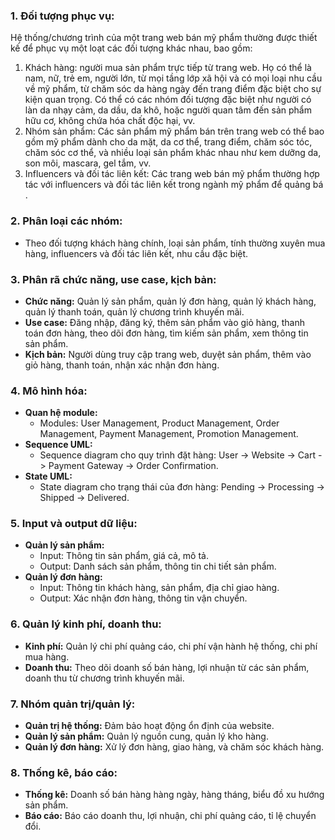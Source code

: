 ### 1. Đối tượng phục vụ:
 Hệ thống/chương trình của một trang web bán mỹ phẩm thường được thiết kế để phục vụ một loạt các đối tượng khác nhau, bao gồm:

1. Khách hàng: người mua sản phẩm trực tiếp từ trang web. Họ có thể là nam, nữ, trẻ em, người lớn, từ mọi tầng lớp xã hội và có mọi loại nhu cầu về mỹ phẩm, từ chăm sóc da hàng ngày đến trang điểm đặc biệt cho sự kiện quan trọng. Có thể có các nhóm đối tượng đặc biệt như người có làn da nhạy cảm, da dầu, da khô, hoặc người quan tâm đến sản phẩm hữu cơ, không chứa hóa chất độc hại, vv.
2. Nhóm sản phẩm: Các sản phẩm mỹ phẩm bán trên trang web có thể bao gồm mỹ phẩm dành cho da mặt, da cơ thể, trang điểm, chăm sóc tóc, chăm sóc cơ thể, và nhiều loại sản phẩm khác nhau như kem dưỡng da, son môi, mascara, gel tắm, vv.
3. Influencers và đối tác liên kết: Các trang web bán mỹ phẩm thường hợp tác với influencers và đối tác liên kết trong ngành mỹ phẩm để quảng bá .

### 2. Phân loại các nhóm:
- Theo đối tượng khách hàng chính, loại sản phẩm, tính thường xuyên mua hàng, influencers và đối tác liên kết, nhu cầu đặc biệt.

### 3. Phân rã chức năng, use case, kịch bản:
- **Chức năng:** Quản lý sản phẩm, quản lý đơn hàng, quản lý khách hàng, quản lý thanh toán, quản lý chương trình khuyến mãi.
- **Use case:** Đăng nhập, đăng ký, thêm sản phẩm vào giỏ hàng, thanh toán đơn hàng, theo dõi đơn hàng, tìm kiếm sản phẩm, xem thông tin sản phẩm.
- **Kịch bản:** Người dùng truy cập trang web, duyệt sản phẩm, thêm vào giỏ hàng, thanh toán, nhận xác nhận đơn hàng.

### 4. Mô hình hóa:
- **Quan hệ module:** 
  - Modules: User Management, Product Management, Order Management, Payment Management, Promotion Management.
- **Sequence UML:**
  - Sequence diagram cho quy trình đặt hàng: User -> Website -> Cart -> Payment Gateway -> Order Confirmation.
- **State UML:**
  - State diagram cho trạng thái của đơn hàng: Pending -> Processing -> Shipped -> Delivered.

### 5. Input và output dữ liệu:
- **Quản lý sản phẩm:** 
  - Input: Thông tin sản phẩm, giá cả, mô tả.
  - Output: Danh sách sản phẩm, thông tin chi tiết sản phẩm.
- **Quản lý đơn hàng:** 
  - Input: Thông tin khách hàng, sản phẩm, địa chỉ giao hàng.
  - Output: Xác nhận đơn hàng, thông tin vận chuyển.

### 6. Quản lý kinh phí, doanh thu:
- **Kinh phí:** Quản lý chi phí quảng cáo, chi phí vận hành hệ thống, chi phí mua hàng.
- **Doanh thu:** Theo dõi doanh số bán hàng, lợi nhuận từ các sản phẩm, doanh thu từ chương trình khuyến mãi.

### 7. Nhóm quản trị/quản lý:
- **Quản trị hệ thống:** Đảm bảo hoạt động ổn định của website.
- **Quản lý sản phẩm:** Quản lý nguồn cung, quản lý kho hàng.
- **Quản lý đơn hàng:** Xử lý đơn hàng, giao hàng, và chăm sóc khách hàng.

### 8. Thống kê, báo cáo:
- **Thống kê:** Doanh số bán hàng hàng ngày, hàng tháng, biểu đồ xu hướng sản phẩm.
- **Báo cáo:** Báo cáo doanh thu, lợi nhuận, chi phí quảng cáo, tỉ lệ chuyển đổi.
